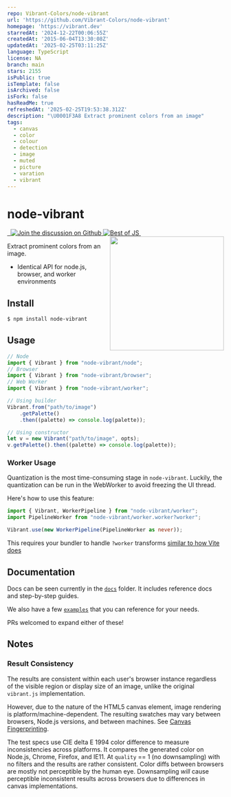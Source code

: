 ```yaml
---
repo: Vibrant-Colors/node-vibrant
url: 'https://github.com/Vibrant-Colors/node-vibrant'
homepage: 'https://vibrant.dev'
starredAt: '2024-12-22T00:06:55Z'
createdAt: '2015-06-04T13:30:08Z'
updatedAt: '2025-02-25T03:11:25Z'
language: TypeScript
license: NA
branch: main
stars: 2155
isPublic: true
isTemplate: false
isArchived: false
isFork: false
hasReadMe: true
refreshedAt: '2025-02-25T19:53:38.312Z'
description: "\U0001F3A8 Extract prominent colors from an image"
tags:
  - canvas
  - color
  - colour
  - detection
  - image
  - muted
  - picture
  - varation
  - vibrant
---
```


# node-vibrant

<a href="https://www.npmjs.com/package/node-vibrant" target="\_parent">
  <img alt="" src="https://img.shields.io/npm/dm/node-vibrant.svg" />
</a><a href="https://bundlephobia.com/package/node-vibrant@latest" target="\_parent">
  <img alt="" src="https://badgen.net/bundlephobia/minzip/node-vibrant" />
</a><a href="https://github.com/Vibrant-Colors/node-vibrant/discussions">
  <img alt="Join the discussion on Github" src="https://img.shields.io/badge/Github%20Discussions%20%26%20Support-Chat%20now!-blue" />
</a><a href="https://bestofjs.org/projects/node-vibrant"><img alt="Best of JS" src="https://img.shields.io/endpoint?url=https://bestofjs-serverless.now.sh/api/project-badge?fullName=Vibrant-Colors%2Fnode-vibrant%26since=daily" /></a><a href="https://github.com/Vibrant-Colors/node-vibrant/" target="\_parent">
  <img alt="" src="https://img.shields.io/github/stars/Vibrant-Colors/node-vibrant.svg?style=social&label=Star" />
</a>

<img align="right" width="265" src="./media/logo.png?raw=true">

Extract prominent colors from an image.

- Identical API for node.js, browser, and worker environments

## Install

```bash
$ npm install node-vibrant
```

## Usage

```typescript
// Node
import { Vibrant } from "node-vibrant/node";
// Browser
import { Vibrant } from "node-vibrant/browser";
// Web Worker
import { Vibrant } from "node-vibrant/worker";

// Using builder
Vibrant.from("path/to/image")
	.getPalette()
	.then((palette) => console.log(palette));

// Using constructor
let v = new Vibrant("path/to/image", opts);
v.getPalette().then((palette) => console.log(palette));
```

### Worker Usage

Quantization is the most time-consuming stage in `node-vibrant`. Luckily, the quantization can be run in the WebWorker to avoid freezing the UI thread.

Here's how to use this feature:

```typescript
import { Vibrant, WorkerPipeline } from "node-vibrant/worker";
import PipelineWorker from "node-vibrant/worker.worker?worker";

Vibrant.use(new WorkerPipeline(PipelineWorker as never));
```

This requires your bundler to handle `?worker` transforms [similar to how Vite does](https://vite.dev/guide/features.html#import-with-query-suffixes)

## Documentation

Docs can be seen currently in the [`docs`](./docs) folder. It includes reference docs and step-by-step guides.

We also have a few [`examples`](./examples) that you can reference for your needs.

PRs welcomed to expand either of these!

## Notes

### Result Consistency

The results are consistent within each user's browser instance regardless of the visible region or display size of an image, unlike the original `vibrant.js` implementation.

However, due to the nature of the HTML5 canvas element, image rendering is platform/machine-dependent. The resulting swatches may vary between browsers, Node.js versions, and between machines. See [Canvas Fingerprinting](https://en.wikipedia.org/wiki/Canvas_fingerprinting).

The test specs use CIE delta E 1994 color difference to measure inconsistencies across platforms. It compares the generated color on Node.js, Chrome, Firefox, and IE11. At `quality` == 1 (no downsampling) with no filters and the results are rather consistent. Color diffs between browsers are mostly not perceptible by the human eye. Downsampling _will_ cause perceptible inconsistent results across browsers due to differences in canvas implementations.
